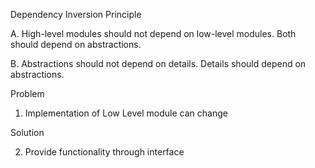 Dependency Inversion Principle

A. High-level modules should not depend on low-level modules. 
Both should depend on abstractions.

B. Abstractions should not depend on details. Details should depend on abstractions.

Problem

1. Implementation of Low Level module can change

Solution

2. Provide functionality through interface